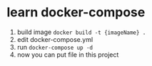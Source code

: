 # learn docker-compose
1. build image 
```docker build -t {imageName} .```
2. edit docker-compose.yml
3. run 
```docker-compose up -d```
4. now you can put file in this project 
